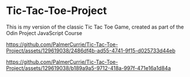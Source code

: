 # Tic-Tac-Toe-Project
This is my version of the classic Tic Tac Toe Game, created as part of the Odin Project JavaScript Course


https://github.com/PalmerCurrie/Tic-Tac-Toe-Project/assets/129619038/2486df4b-ad55-4741-9f15-d025733d44eb

https://github.com/PalmerCurrie/Tic-Tac-Toe-Project/assets/129619038/b189a9a5-9712-418a-997f-471e16a1d84a


